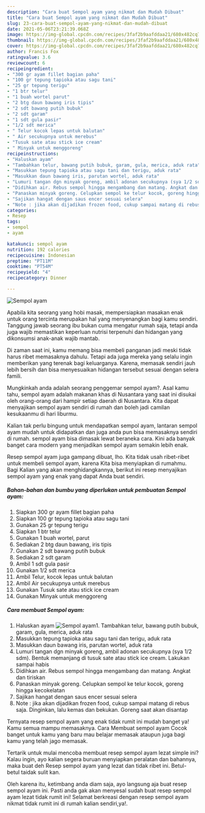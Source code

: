 ```yaml
---
description: "Cara buat Sempol ayam yang nikmat dan Mudah Dibuat"
title: "Cara buat Sempol ayam yang nikmat dan Mudah Dibuat"
slug: 23-cara-buat-sempol-ayam-yang-nikmat-dan-mudah-dibuat
date: 2021-05-06T23:21:39.068Z
image: https://img-global.cpcdn.com/recipes/3faf2b9aafddaa21/680x482cq70/sempol-ayam-foto-resep-utama.jpg
thumbnail: https://img-global.cpcdn.com/recipes/3faf2b9aafddaa21/680x482cq70/sempol-ayam-foto-resep-utama.jpg
cover: https://img-global.cpcdn.com/recipes/3faf2b9aafddaa21/680x482cq70/sempol-ayam-foto-resep-utama.jpg
author: Francis Fox
ratingvalue: 3.6
reviewcount: 6
recipeingredient:
- "300 gr ayam fillet bagian paha"
- "100 gr tepung tapioka atau sagu tani"
- "25 gr tepung terigu"
- "1 btr telur"
- "1 buah wortel parut"
- "2 btg daun bawang iris tipis"
- "2 sdt bawang putih bubuk"
- "2 sdt garam"
- "1 sdt gula pasir"
- "1/2 sdt merica"
- " Telur kocok lepas untuk balutan"
- " Air secukupnya untuk merebus"
- "Tusuk sate atau stick ice cream"
- " Minyak untuk menggoreng"
recipeinstructions:
- "Haluskan ayam"
- "Tambahkan telur, bawang putih bubuk, garam, gula, merica, aduk rata"
- "Masukkan tepung tapioka atau sagu tani dan terigu, aduk rata"
- "Masukkan daun bawang iris, parutan wortel, aduk rata"
- "Lumuri tangan dgn minyak goreng, ambil adonan secukupnya (sya 1/2 sdm). Bentuk memanjang di tusuk sate atau stick ice cream. Lakukan sampai habis"
- "Didihkan air. Rebus sempol hingga mengambang dan matang. Angkat dan tiriskan"
- "Panaskan minyak goreng. Celupkan sempol ke telur kocok, goreng hingga kecokelatan"
- "Sajikan hangat dengan saus encer sesuai selera"
- "Note : jika akan dijadikan frozen food, cukup sampai matang di rebus saja. Dinginkan, lalu kemas dan bekukan. Goreng saat akan disantap"
categories:
- Resep
tags:
- sempol
- ayam

katakunci: sempol ayam 
nutrition: 192 calories
recipecuisine: Indonesian
preptime: "PT11M"
cooktime: "PT54M"
recipeyield: "4"
recipecategory: Dinner

---
```



![Sempol ayam](https://img-global.cpcdn.com/recipes/3faf2b9aafddaa21/680x482cq70/sempol-ayam-foto-resep-utama.jpg)

Apabila kita seorang yang hobi masak, mempersiapkan masakan enak untuk orang tercinta merupakan hal yang menyenangkan bagi kamu sendiri. Tanggung jawab seorang ibu bukan cuma mengatur rumah saja, tetapi anda juga wajib memastikan keperluan nutrisi terpenuhi dan hidangan yang dikonsumsi anak-anak wajib mantab.

Di zaman  saat ini, kamu memang bisa membeli panganan jadi meski tidak harus ribet memasaknya dahulu. Tetapi ada juga mereka yang selalu ingin memberikan yang terenak bagi keluarganya. Karena, memasak sendiri jauh lebih bersih dan bisa menyesuaikan hidangan tersebut sesuai dengan selera famili. 



Mungkinkah anda adalah seorang penggemar sempol ayam?. Asal kamu tahu, sempol ayam adalah makanan khas di Nusantara yang saat ini disukai oleh orang-orang dari hampir setiap daerah di Nusantara. Kita dapat menyajikan sempol ayam sendiri di rumah dan boleh jadi camilan kesukaanmu di hari liburmu.

Kalian tak perlu bingung untuk mendapatkan sempol ayam, lantaran sempol ayam mudah untuk didapatkan dan juga anda pun bisa memasaknya sendiri di rumah. sempol ayam bisa dimasak lewat beraneka cara. Kini ada banyak banget cara modern yang menjadikan sempol ayam semakin lebih enak.

Resep sempol ayam juga gampang dibuat, lho. Kita tidak usah ribet-ribet untuk membeli sempol ayam, karena Kita bisa menyiapkan di rumahmu. Bagi Kalian yang akan menghidangkannya, berikut ini resep menyajikan sempol ayam yang enak yang dapat Anda buat sendiri.

<!--inarticleads1-->

##### Bahan-bahan dan bumbu yang diperlukan untuk pembuatan Sempol ayam:

1. Siapkan 300 gr ayam fillet bagian paha
1. Siapkan 100 gr tepung tapioka atau sagu tani
1. Gunakan 25 gr tepung terigu
1. Siapkan 1 btr telur
1. Gunakan 1 buah wortel, parut
1. Sediakan 2 btg daun bawang, iris tipis
1. Gunakan 2 sdt bawang putih bubuk
1. Sediakan 2 sdt garam
1. Ambil 1 sdt gula pasir
1. Gunakan 1/2 sdt merica
1. Ambil  Telur, kocok lepas untuk balutan
1. Ambil  Air secukupnya untuk merebus
1. Gunakan Tusuk sate atau stick ice cream
1. Gunakan  Minyak untuk menggoreng




<!--inarticleads2-->

##### Cara membuat Sempol ayam:

1. Haluskan ayam
<img src="https://img-global.cpcdn.com/steps/2dc6eea6002bbd50/160x128cq70/sempol-ayam-langkah-memasak-1-foto.jpg" alt="Sempol ayam">1. Tambahkan telur, bawang putih bubuk, garam, gula, merica, aduk rata
1. Masukkan tepung tapioka atau sagu tani dan terigu, aduk rata
1. Masukkan daun bawang iris, parutan wortel, aduk rata
1. Lumuri tangan dgn minyak goreng, ambil adonan secukupnya (sya 1/2 sdm). Bentuk memanjang di tusuk sate atau stick ice cream. Lakukan sampai habis
1. Didihkan air. Rebus sempol hingga mengambang dan matang. Angkat dan tiriskan
1. Panaskan minyak goreng. Celupkan sempol ke telur kocok, goreng hingga kecokelatan
1. Sajikan hangat dengan saus encer sesuai selera
1. Note : jika akan dijadikan frozen food, cukup sampai matang di rebus saja. Dinginkan, lalu kemas dan bekukan. Goreng saat akan disantap




Ternyata resep sempol ayam yang enak tidak rumit ini mudah banget ya! Kamu semua mampu memasaknya. Cara Membuat sempol ayam Cocok banget untuk kamu yang baru mau belajar memasak ataupun juga bagi kamu yang telah jago memasak.

Tertarik untuk mulai mencoba membuat resep sempol ayam lezat simple ini? Kalau ingin, ayo kalian segera buruan menyiapkan peralatan dan bahannya, maka buat deh Resep sempol ayam yang lezat dan tidak ribet ini. Betul-betul taidak sulit kan. 

Oleh karena itu, ketimbang anda diam saja, ayo langsung aja buat resep sempol ayam ini. Pasti anda gak akan menyesal sudah buat resep sempol ayam lezat tidak rumit ini! Selamat berkreasi dengan resep sempol ayam nikmat tidak rumit ini di rumah kalian sendiri,ya!.

